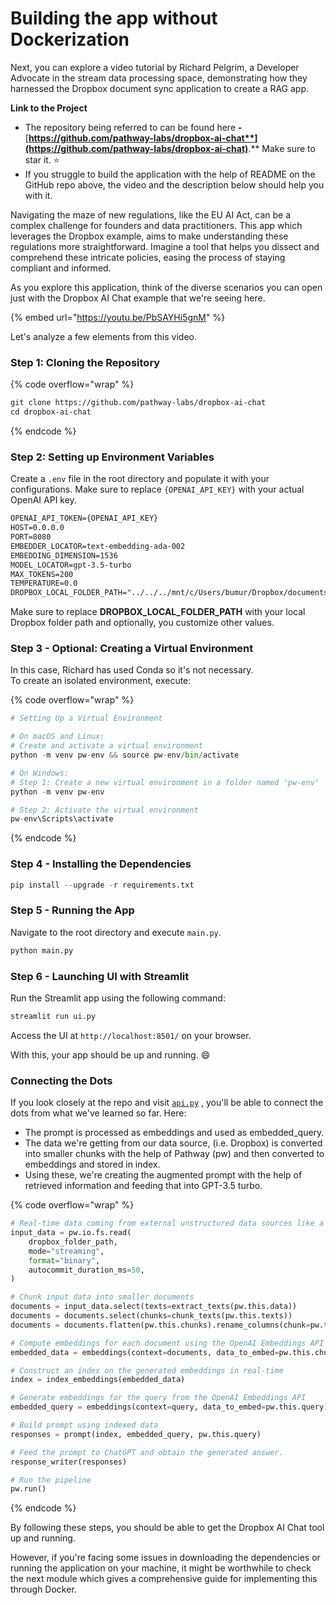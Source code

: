 # Building the app without Dockerization

Next, you can explore a video tutorial by Richard Pelgrim, a Developer Advocate in the stream data processing space, demonstrating how they harnessed the Dropbox document sync application to create a RAG app.&#x20;

**Link to the Project**

* The repository being referred to can be found here **-** [**https://github.com/pathway-labs/dropbox-ai-chat**](https://github.com/pathway-labs/dropbox-ai-chat)**.** Make sure to star it. :star:
* If you struggle to build the application with the help of README on the GitHub repo above, the video and the description below should help you with it.&#x20;

Navigating the maze of new regulations, like the EU AI Act, can be a complex challenge for founders and data practitioners. This app which leverages the Dropbox example, aims to make understanding these regulations more straightforward. Imagine a tool that helps you dissect and comprehend these intricate policies, easing the process of staying compliant and informed.&#x20;

As you explore this application, think of the diverse scenarios you can open just with the Dropbox AI Chat example that we're seeing here.

{% embed url="https://youtu.be/PbSAYHi5gnM" %}

Let's analyze a few elements from this video.

### Step 1: Cloning the Repository

{% code overflow="wrap" %}
```bash
git clone https://github.com/pathway-labs/dropbox-ai-chat 
cd dropbox-ai-chat
```
{% endcode %}

### Step 2: Setting up Environment Variables

Create a `.env` file in the root directory and populate it with your configurations. Make sure to replace `{OPENAI_API_KEY}` with your actual OpenAI API key.

```markdown
OPENAI_API_TOKEN={OPENAI_API_KEY}
HOST=0.0.0.0
PORT=8080
EMBEDDER_LOCATOR=text-embedding-ada-002
EMBEDDING_DIMENSION=1536
MODEL_LOCATOR=gpt-3.5-turbo
MAX_TOKENS=200
TEMPERATURE=0.0
DROPBOX_LOCAL_FOLDER_PATH="../../../mnt/c/Users/bumur/Dropbox/documents"
```

Make sure to replace **DROPBOX\_LOCAL\_FOLDER\_PATH** with your local Dropbox folder path and optionally, you customize other values.

### Step 3 - Optional: Creating a Virtual Environment

In this case, Richard has used Conda so it's not necessary.\
To create an isolated environment, execute:

{% code overflow="wrap" %}
```python
# Setting Up a Virtual Environment

# On macOS and Linux:
# Create and activate a virtual environment
python -m venv pw-env && source pw-env/bin/activate

# On Windows:
# Step 1: Create a new virtual environment in a folder named 'pw-env'
python -m venv pw-env

# Step 2: Activate the virtual environment
pw-env\Scripts\activate

```
{% endcode %}

### Step 4 - Installing the Dependencies

```python
pip install --upgrade -r requirements.txt
```

### Step 5 - Running the App

Navigate to the root directory and execute `main.py`.

```bash
python main.py
```

### Step 6 - Launching UI with Streamlit

Run the Streamlit app using the following command:

```python
streamlit run ui.py
```

Access the UI at `http://localhost:8501/` on your browser.

With this, your app should be up and running. :smile:

### Connecting the Dots

If you look closely at the repo and visit [`api.py`](https://github.com/pathway-labs/dropbox-ai-chat/blob/main/api.py) , you'll be able to connect the dots from what we've learned so far. Here:

* The prompt is processed as embeddings and used as embedded\_query.
* The data we're getting from our data source, (i.e. Dropbox) is converted into smaller chunks with the help of Pathway (pw) and then converted to embeddings and stored in index.&#x20;
* Using these, we're creating the augmented prompt with the help of retrieved information and feeding that into GPT-3.5 turbo.&#x20;

{% code overflow="wrap" %}
```python
# Real-time data coming from external unstructured data sources like a PDF file
input_data = pw.io.fs.read(
    dropbox_folder_path,
    mode="streaming",
    format="binary",
    autocommit_duration_ms=50,
)

# Chunk input data into smaller documents
documents = input_data.select(texts=extract_texts(pw.this.data))
documents = documents.select(chunks=chunk_texts(pw.this.texts))
documents = documents.flatten(pw.this.chunks).rename_columns(chunk=pw.this.chunks)

# Compute embeddings for each document using the OpenAI Embeddings API
embedded_data = embeddings(context=documents, data_to_embed=pw.this.chunk)

# Construct an index on the generated embeddings in real-time
index = index_embeddings(embedded_data)

# Generate embeddings for the query from the OpenAI Embeddings API
embedded_query = embeddings(context=query, data_to_embed=pw.this.query)

# Build prompt using indexed data
responses = prompt(index, embedded_query, pw.this.query)

# Feed the prompt to ChatGPT and obtain the generated answer.
response_writer(responses)

# Run the pipeline
pw.run()
```
{% endcode %}

By following these steps, you should be able to get the Dropbox AI Chat tool up and running.&#x20;

However, if you're facing some issues in downloading the dependencies or running the application on your machine, it might be worthwhile to check the next module which gives a comprehensive guide for implementing this through Docker.



